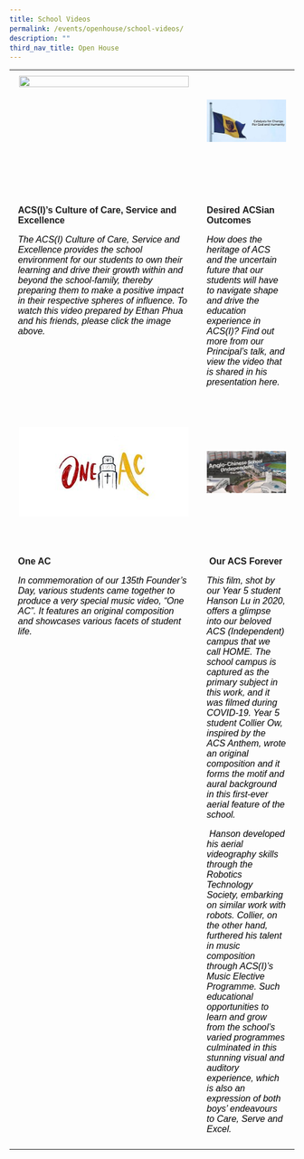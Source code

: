 ```yaml
---
title: School Videos
permalink: /events/openhouse/school-videos/
description: ""
third_nav_title: Open House
---
```

<table width="100%" style="box-sizing: border-box; border-collapse: collapse; min-width: 500px; margin-top: 0px; color: rgb(0, 0, 0); font-family: Arial, sans-serif; font-size: 16px; font-style: normal; font-variant-ligatures: normal; font-variant-caps: normal; font-weight: 400; letter-spacing: normal; orphans: 2; text-align: start; text-transform: none; white-space: normal; widows: 2; word-spacing: 0px; -webkit-text-stroke-width: 0px; text-decoration-thickness: initial; text-decoration-style: initial; text-decoration-color: initial;"><tbody style="box-sizing: border-box; margin-top: 0px;"><tr style="box-sizing: border-box; margin-top: 0px;"><td width="33%" style="box-sizing: border-box; border-collapse: collapse; padding: 10px 15px; line-height: 18px; margin-top: 0px;"><a href="https://youtu.be/NE_3gusdW2whttps://youtu.be/NE_3gusdW2w" target="_blank" rel="noopener noreferrer" style="box-sizing: border-box; background-color: transparent; font-size: 1em; font-family: Arial, sans-serif !important; text-decoration: none; margin-top: 0px;"><img loading="lazy" class="aligncenter wp-image-17665 size-medium" src="/images/Events/ACS-Culture-300x159.jpg" alt="" width="300" height="159" srcset="/wp-content/uploads/2021/05/ACS-Culture-300x159.jpg 300w, /wp-content/uploads/2021/05/ACS-Culture-1024x542.jpg 1024w, /wp-content/uploads/2021/05/ACS-Culture-768x407.jpg 768w, /wp-content/uploads/2021/05/ACS-Culture.jpg 1280w" sizes="(max-width: 300px) 100vw, 300px" style="box-sizing: border-box; border-style: none; max-width: 100%; height: auto; display: block; margin: 0px auto 5px; clear: both;"></a><p style="box-sizing: border-box;"></p><p style="box-sizing: border-box;">&nbsp;</p></td><td width="33%" style="box-sizing: border-box; border-collapse: collapse; padding: 10px 15px; line-height: 18px;"><a href="https://youtu.be/zwO0XDBeYCg" target="_blank" rel="noopener noreferrer" style="box-sizing: border-box; background-color: transparent; font-size: 1em; font-family: Arial, sans-serif !important; text-decoration: none; margin-top: 0px;"><img loading="lazy" class="aligncenter wp-image-17074 size-full" src="/images/Events/Desired-ACSian-Outcomes-e1622169833756.jpg" alt="" width="299" height="159" style="box-sizing: border-box; border-style: none; max-width: 100%; height: auto; display: block; margin: 0px auto 5px; clear: both;"></a><p style="box-sizing: border-box;"></p><p style="box-sizing: border-box;">&nbsp;</p></td></tr><tr style="box-sizing: border-box;"><td style="box-sizing: border-box; border-collapse: collapse; padding: 10px 15px; line-height: 18px; margin-top: 0px; vertical-align: top;"><a href="https://youtu.be/NE_3gusdW2whttps://youtu.be/NE_3gusdW2w" target="_blank" rel="noopener noreferrer" style="box-sizing: border-box; background-color: transparent; font-size: 1em; font-family: Arial, sans-serif !important; text-decoration: none; margin-top: 0px;"><strong style="box-sizing: border-box; font-weight: bolder; margin-top: 0px;">ACS(I)’s Culture of Care, Service and Excellence</strong></a><p style="box-sizing: border-box;"></p><p style="box-sizing: border-box;"><em style="box-sizing: border-box; margin-top: 0px;">The ACS(I) Culture of Care, Service and Excellence provides the school environment for our students to own their learning and drive their growth within and beyond the school-family, thereby preparing them to make a positive impact in their respective spheres of influence. To watch this video prepared by Ethan Phua and his friends, please click the image above.</em></p></td><td style="box-sizing: border-box; border-collapse: collapse; padding: 10px 15px; line-height: 18px; vertical-align: top;"><a href="https://youtu.be/zwO0XDBeYCg" target="_blank" rel="noopener noreferrer" style="box-sizing: border-box; background-color: transparent; font-size: 1em; font-family: Arial, sans-serif !important; text-decoration: none; margin-top: 0px;"><strong style="box-sizing: border-box; font-weight: bolder; margin-top: 0px;">Desired&nbsp;ACSian Outcomes&nbsp;</strong></a><p style="box-sizing: border-box;"></p><div style="box-sizing: border-box;"><div style="box-sizing: border-box; margin-top: 0px;"><em style="box-sizing: border-box; margin-top: 0px;">How does the heritage of ACS and the uncertain future that our students will have to navigate shape and drive the education experience in ACS(I)? Find out more from our Principal’s talk, and view the video that is shared in his presentation here.</em></div></div><p style="box-sizing: border-box;">&nbsp;</p></td></tr><tr style="box-sizing: border-box;"><td style="box-sizing: border-box; border-collapse: collapse; padding: 10px 15px; line-height: 18px; margin-top: 0px;"><a href="https://youtu.be/k6gpoKzOCps" target="_blank" rel="noopener noreferrer" style="box-sizing: border-box; background-color: transparent; font-size: 1em; font-family: Arial, sans-serif !important; text-decoration: none; margin-top: 0px;"><img loading="lazy" class="aligncenter wp-image-17073 size-full" src="/images/Events/One-AC-1-e1622169722572.jpg" alt="" width="300" height="159" style="box-sizing: border-box; border-style: none; max-width: 100%; height: auto; display: block; margin: 0px auto 5px; clear: both;"></a><p style="box-sizing: border-box;"></p><p style="box-sizing: border-box;">&nbsp;</p></td><td style="box-sizing: border-box; border-collapse: collapse; padding: 10px 15px; line-height: 18px;"><a href="https://www.youtube.com/watch?v=byysKM_y4o8" target="_blank" rel="noopener noreferrer" style="box-sizing: border-box; background-color: transparent; font-size: 1em; font-family: Arial, sans-serif !important; text-decoration: none; margin-top: 0px;"><img loading="lazy" class="aligncenter wp-image-17072 size-full" src="/images/Events/Our-ACS-Forever-e1622169803689.jpg" alt="" width="300" height="159" style="box-sizing: border-box; border-style: none; max-width: 100%; height: auto; display: block; margin: 0px auto 5px; clear: both;"></a><p style="box-sizing: border-box;"></p><p style="box-sizing: border-box;">&nbsp;</p></td></tr><tr style="box-sizing: border-box;"><td style="box-sizing: border-box; border-collapse: collapse; padding: 10px 15px; line-height: 18px; margin-top: 0px; vertical-align: top;"><a href="https://youtu.be/k6gpoKzOCps" target="_blank" rel="noopener noreferrer" style="box-sizing: border-box; background-color: transparent; font-size: 1em; font-family: Arial, sans-serif !important; text-decoration: none; margin-top: 0px;"><strong style="box-sizing: border-box; font-weight: bolder; margin-top: 0px;">One AC</strong></a><p style="box-sizing: border-box;"></p><p style="box-sizing: border-box;"><em style="box-sizing: border-box; margin-top: 0px;">In commemoration of our 135th Founder’s Day, various students came together to produce a very special music video, “One AC”. It features an original composition and showcases various facets of student life.</em></p></td><td style="box-sizing: border-box; border-collapse: collapse; padding: 10px 15px; line-height: 18px; vertical-align: top;">&nbsp;<a href="https://www.youtube.com/watch?v=byysKM_y4o8" target="_blank" rel="noopener noreferrer" style="box-sizing: border-box; background-color: transparent; font-size: 1em; font-family: Arial, sans-serif !important; text-decoration: none; margin-top: 0px;"><strong style="box-sizing: border-box; font-weight: bolder; margin-top: 0px;">Our ACS Forever</strong></a><p style="box-sizing: border-box;"></p><p style="box-sizing: border-box;"><em style="box-sizing: border-box; margin-top: 0px;">This film, shot by our Year 5 student Hanson Lu in 2020, offers a glimpse into our beloved ACS (Independent) campus that we call HOME. The school campus is captured as the primary subject in this work, and it was filmed during COVID-19. Year 5 student Collier Ow, inspired by the ACS Anthem, wrote an original composition and it forms the motif and aural background in this first-ever aerial feature of the school.</em></p><p style="box-sizing: border-box;"><em style="box-sizing: border-box; margin-top: 0px;">&nbsp;</em><em style="box-sizing: border-box;">Hanson developed his aerial videography skills through the Robotics Technology Society, embarking on similar work with robots. Collier, on the other hand, furthered his talent in music composition through ACS(I)’s Music Elective Programme. Such educational opportunities to learn and grow from the school’s varied programmes culminated in this stunning visual and auditory experience, which is also an expression of both boys’ endeavours to Care, Serve and Excel.</em></p></td></tr></tbody></table>

